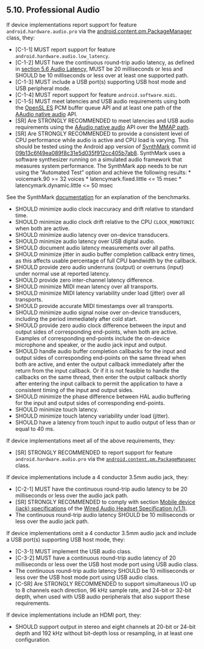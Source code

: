 ## 5.10\. Professional Audio

If device implementations report support for feature
`android.hardware.audio.pro` via the
[android.content.pm.PackageManager](
http://developer.android.com/reference/android/content/pm/PackageManager.html)
class, they:

*    [C-1-1] MUST report support for feature
`android.hardware.audio.low_latency`.
*    [C-1-2] MUST have the continuous round-trip audio latency, as defined in
[section 5.6 Audio Latency](#5_6_audio_latency), MUST be 20 milliseconds or less and SHOULD be
10 milliseconds or less over at least one supported path.
*    [C-1-3] MUST include a USB port(s) supporting USB host mode and USB
peripheral mode.
*    [C-1-4] MUST report support for feature `android.software.midi`.
*    [C-1-5] MUST meet latencies and USB audio requirements using both the
[OpenSL ES](https://developer.android.com/ndk/guides/audio/opensl-for-android.html)
PCM buffer queue API and at least one path of the [AAudio native audio](https://developer.android.com/ndk/guides/audio/aaudio/aaudio.html)
API.
*    [SR] Are STRONGLY RECOMMENDED to meet latencies and USB audio requirements
using the [AAudio native audio](https://developer.android.com/ndk/guides/audio/aaudio/aaudio.html)
API over the [MMAP path](https://source.android.com/devices/audio/aaudio).
*    [SR] Are STRONGLY RECOMMENDED to provide a consistent level of CPU
performance while audio is active and CPU load is varying. This should be tested
using the Android app version of [SynthMark](https://github.com/google/synthmark)
commit id [09b13c6f49ea089f8c31e5d035f912cc405b7ab8](https://github.com/google/synthmark/commit/09b13c6f49ea089f8c31e5d035f912cc405b7ab8).
SynthMark uses a software synthesizer running on a simulated audio framework
that measures system performance. The SynthMark app needs to be run using the
“Automated Test” option and achieve the following results:
    * voicemark.90 &gt;= 32 voices
    * latencymark.fixed.little &lt;= 15 msec
    * latencymark.dynamic.little &lt;= 50 msec

See the SynthMark [documentation](https://github.com/google/synthmark/blob/master/docs/README.md)
for an explanation of the benchmarks.

*    SHOULD minimize audio clock inaccuracy and drift relative to standard time.
*    SHOULD minimize audio clock drift relative to the CPU `CLOCK_MONOTONIC`
when both are active.
*    SHOULD minimize audio latency over on-device transducers.
*    SHOULD minimize audio latency over USB digital audio.
*    SHOULD document audio latency measurements over all paths.
*    SHOULD minimize jitter in audio buffer completion callback entry times, as this
affects usable percentage of full CPU bandwidth by the callback.
*    SHOULD provide zero audio underruns (output) or overruns (input) under normal use
at reported latency.
*    SHOULD provide zero inter-channel latency difference.
*    SHOULD minimize MIDI mean latency over all transports.
*    SHOULD minimize MIDI latency variability under load (jitter) over all transports.
*    SHOULD provide accurate MIDI timestamps over all transports.
*    SHOULD minimize audio signal noise over on-device transducers, including the
period immediately after cold start.
*    SHOULD provide zero audio clock difference between the input and output sides of
corresponding end-points, when both are active. Examples of corresponding
end-points include the on-device microphone and speaker, or the audio jack input
and output.
*    SHOULD handle audio buffer completion callbacks for the input and output sides
of corresponding end-points on the same thread when both are active, and enter
the output callback immediately after the return from the input callback.  Or
if it is not feasible to handle the callbacks on the same thread, then enter the
output callback shortly after entering the input callback to permit the
application to have a consistent timing of the input and output sides.
*    SHOULD minimize the phase difference between HAL audio buffering for the input
and output sides of corresponding end-points.
*    SHOULD minimize touch latency.
*    SHOULD minimize touch latency variability under load (jitter).
*    SHOULD have a latency from touch input to audio output of less than or
equal to 40 ms.

If device implementations meet all of the above requirements, they:

*   [SR] STRONGLY RECOMMENDED to report support for feature
`android.hardware.audio.pro` via the [`android.content.pm.PackageManager`](
http://developer.android.com/reference/android/content/pm/PackageManager.html)
class.

If device implementations include a 4 conductor 3.5mm audio jack, they:

*   [C-2-1] MUST have the continuous round-trip audio latency to be 20
milliseconds or less over the audio jack path.
*   [SR] STRONGLY RECOMMENDED to comply with
section [Mobile device (jack) specifications](
https://source.android.com/devices/accessories/headset/jack-headset-spec)
of the [Wired Audio Headset Specification (v1.1)](
https://source.android.com/devices/accessories/headset/plug-headset-spec).
*   The continuous round-trip audio latency SHOULD be 10 milliseconds
or less over the audio jack path.

If device implementations omit a 4 conductor 3.5mm audio jack and
include a USB port(s) supporting USB host mode, they:

*   [C-3-1] MUST implement the USB audio class.
*   [C-3-2] MUST have a continuous round-trip audio latency of 20
milliseconds or less over the USB host mode port using USB audio class.
*   The continuous round-trip audio latency SHOULD be 10 milliseconds
or less over the USB host mode port using USB audio class.
*   [C-SR] Are STRONGLY RECOMMENDED to support simultaneous I/O up to 8 channels
    each direction, 96 kHz sample rate, and 24-bit or 32-bit depth, when used
    with USB audio peripherals that also support these requirements.

If device implementations include an HDMI port, they:

*   SHOULD support output in stereo and eight channels at 20-bit or
24-bit depth and 192 kHz without bit-depth loss or resampling,
in at least one configuration.
